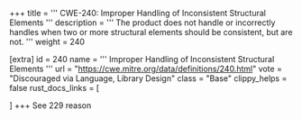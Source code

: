 +++
title = '''
CWE-240: Improper Handling of Inconsistent Structural Elements
'''
description	= '''
The product does not handle or incorrectly handles when two or more structural elements should be consistent, but are not.
'''
weight = 240

[extra]
id = 240
name = '''
Improper Handling of Inconsistent Structural Elements
'''
url = "https://cwe.mitre.org/data/definitions/240.html"
vote = "Discouraged via Language, Library Design"
class = "Base"
clippy_helps = false
rust_docs_links = [

]
+++
See 229 reason
